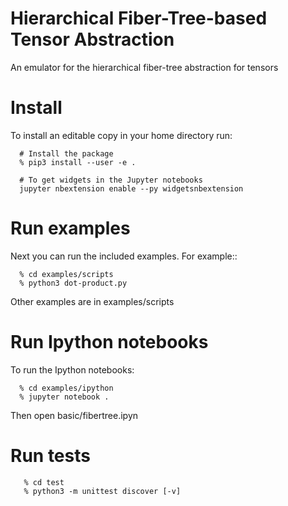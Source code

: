 Hierarchical Fiber-Tree-based Tensor Abstraction
==================================================

An emulator for the hierarchical fiber-tree abstraction for tensors

Install
=======

To install an editable copy in your home directory run:

```
  # Install the package
  % pip3 install --user -e .

  # To get widgets in the Jupyter notebooks
  jupyter nbextension enable --py widgetsnbextension
```

Run examples
============
Next you can run the included examples. For example::

```
  % cd examples/scripts
  % python3 dot-product.py
```

Other examples are in examples/scripts

Run Ipython notebooks
=====================

To run the Ipython notebooks:

```
  % cd examples/ipython
  % jupyter notebook .
```

Then open basic/fibertree.ipyn 


Run tests
=========

```
   % cd test
   % python3 -m unittest discover [-v]
```
